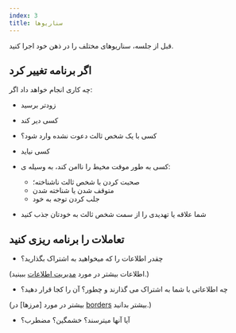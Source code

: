 ```yaml
---
index: 3
title: سناریوها
---
```

قبل از جلسه، سناریوهای مختلف را در ذهن خود اجرا کنید.

## اگر برنامه تغییر کرد

چه کاری انجام خواهد داد اگر:

*   زودتر برسید

*   کسی دیر کند

*   کسی با یک شخص ثالث دعوت نشده وارد شود؟

*   کسی نیاید

*   کسی به طور موقت مخیط را ناامن کند، به وسیله ی:
    *   صحبت کردن با شخص ثالث ناشناخته؛
    *   متوقف شدن یا شناخته شدن
    *   جلب کردن توجه به خود

*   شما علاقه یا تهدیدی را از سمت شخص ثالث به خودتان جذب کنید

## تعاملات را برنامه ریزی کنید

*   چقدر اطلاعات را که میخواهید به اشتراک بگذارید؟

(اطلاعات بیشتر در مورد [مدیریت اطلاعات](umbrella://information/managing-information) ببینید.)

*   چه اطلاعاتی با شما به اشتراک می گذارند و چطور؟ آن را کجا قرار دهید؟

(بیشتر در مورد [مرزها] در [borders](umbrella://travel/borders) بیشتر بدانید.)

*   آیا آنها میترسند؟ خشمگین؟ مضطرب؟